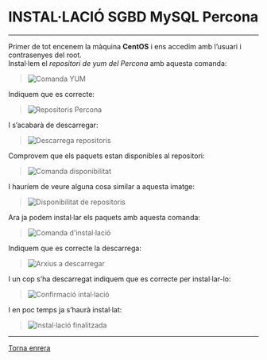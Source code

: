 # INSTAL·LACIÓ SGBD MySQL Percona
***
Primer de tot encenem la màquina **CentOS** i ens accedim amb l’usuari i contrasenyes del root.  
Instal·lem el *repositori de yum del Percona* amb aquesta comanda:  
> ![Comanda YUM](https://i.imgur.com/YDV2Aev.png)

Indiquem que es correcte:  
> ![Repositoris Percona](https://i.imgur.com/VMkZppq.png)

I s’acabarà de descarregar:  
> ![Descarrega repositoris](https://i.imgur.com/CYRZXGc.png)

Comprovem que els paquets estan disponibles al repositori:  
> ![Comanda disponibilitat](https://i.imgur.com/nkkdBZG.png)

I hauríem de veure alguna cosa similar a aquesta imatge:  
> ![Disponibilitat de repositoris](https://i.imgur.com/eQT3t4J.png)

Ara ja podem instal·lar els paquets amb aquesta comanda:  
> ![Comanda d'instal·lació](https://i.imgur.com/vVNlYZH.png)

Indiquem que es correcte la descarrega:  
> ![Arxius a descarregar](https://i.imgur.com/A2o0HQU.png)

I un cop s’ha descarregat indiquem que es correcte per instal·lar-lo:  
> ![Confirmació intal·lació](https://i.imgur.com/r4BtL9F.png)

I en poc temps ja s’haurà instal·lat:  
> ![Instal·lació finalitzada](https://i.imgur.com/dhw9oe2.png)  

***
[Torna enrera](https://github.com/Josep88/MP10UF2-A1)
